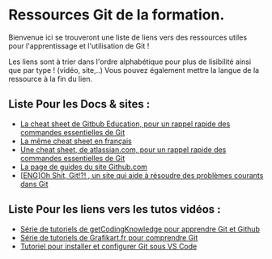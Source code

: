 # Ressources Git de la formation.  

Bienvenue ici se trouveront une liste de liens vers des ressources utiles pour l'apprentissage et l'utilisation de Git !  

Les liens sont à trier dans l'ordre alphabétique pour plus de lisibilité ainsi que par type ! (vidéo, site,..)
Vous pouvez également mettre la langue de la ressource à la fin du lien.

## Liste Pour les Docs & sites :   

* [La cheat sheet de Gitbub Education, pour un rappel rapide des commandes essentielles de Git](https://education.github.com/git-cheat-sheet-education.pdf)
* [La même cheat sheet en français](https://training.github.com/downloads/fr/github-git-cheat-sheet.pdf)
* [Une cheat sheet, de atlassian.com, pour un rappel rapide des commandes essentielles de Git](https://www.atlassian.com/git/tutorials/atlassian-git-cheatsheet)
* [La page de guides du site Github.com](https://guides.github.com/)
* [[ENG]Oh Shit, Git!?! , un site qui aide à résoudre des problèmes courants dans Git](https://ohshitgit.com/)


## Liste Pour les liens vers les tutos vidéos : 

* [Série de tutoriels de getCodingKnowledge pour apprendre Git et Github](https://www.youtube.com/playlist?list=PLuWyq_EO5_AJO0AOFGp4Dte1VuabRbKsf)
* [Série de tutoriels de Grafikart.fr pour comprendre Git](https://www.youtube.com/playlist?list=PLjwdMgw5TTLXuY5i7RW0QqGdW0NZntqiP)
* [Tutoriel pour installer et configurer Git sous VS Code](https://www.youtube.com/watch?v=tx2_sZhyLS8)
